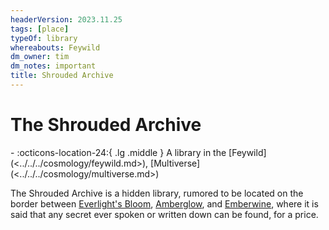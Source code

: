 ```yaml
---
headerVersion: 2023.11.25
tags: [place]
typeOf: library
whereabouts: Feywild
dm_owner: tim
dm_notes: important
title: Shrouded Archive
---
```

# The Shrouded Archive
<div class="grid cards ext-narrow-margin ext-one-column" markdown>
-    :octicons-location-24:{ .lg .middle } A library in the [Feywild](<../../../cosmology/feywild.md>), [Multiverse](<../../../cosmology/multiverse.md>)  
</div>


The Shrouded Archive is a hidden library, rumored to be located on the border between [Everlight's Bloom](<./everlight-s-bloom.md>), [Amberglow](<amberglow/amberglow.md>), and [Emberwine](<emberwine/emberwine.md>), where it is said that any secret ever spoken or written down can be found, for a price. 


